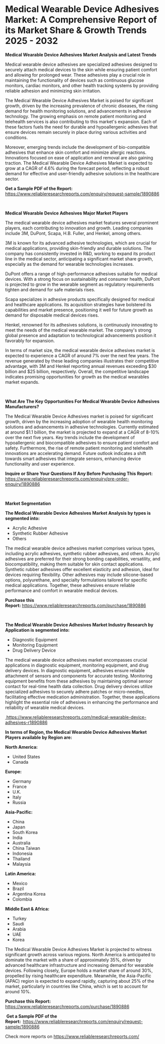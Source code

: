<p><h1>Medical Wearable Device Adhesives Market: A Comprehensive Report of its Market Share & Growth Trends 2025 - 2032</h1></p><p><strong>Medical Wearable Device Adhesives Market Analysis and Latest Trends</strong></p>
<p><p>Medical wearable device adhesives are specialized adhesives designed to securely attach medical devices to the skin while ensuring patient comfort and allowing for prolonged wear. These adhesives play a crucial role in maintaining the functionality of devices such as continuous glucose monitors, cardiac monitors, and other health tracking systems by providing reliable adhesion and minimizing skin irritation.</p><p>The Medical Wearable Device Adhesives Market is poised for significant growth, driven by the increasing prevalence of chronic diseases, the rising demand for health monitoring solutions, and advancements in adhesive technology. The growing emphasis on remote patient monitoring and telehealth services is also contributing to this market's expansion. Each of these factors fuels the need for durable and hypoallergenic adhesives that ensure devices remain securely in place during various activities and conditions.</p><p>Moreover, emerging trends include the development of bio-compatible adhesives that enhance skin comfort and minimize allergic reactions. Innovations focused on ease of application and removal are also gaining traction. The Medical Wearable Device Adhesives Market is expected to grow at a CAGR of 4.6% during the forecast period, reflecting a robust demand for effective and user-friendly adhesive solutions in the healthcare sector.</p></p>
<p><strong>Get a Sample PDF of the Report:&nbsp;</strong> <a href="https://www.reliableresearchreports.com/enquiry/request-sample/1890886?utm_campaign=3353&utm_medium=2&utm_source=Github&utm_content=ia&utm_term=03042025&utm_id=medical-wearable-device-adhesives">https://www.reliableresearchreports.com/enquiry/request-sample/1890886</a></p>
<p>&nbsp;</p>
<p><strong>Medical Wearable Device Adhesives Major Market Players</strong></p>
<p><p>The medical wearable device adhesives market features several prominent players, each contributing to innovation and growth. Leading companies include 3M, DuPont, Scapa, H.B. Fuller, and Henkel, among others. </p><p>3M is known for its advanced adhesive technologies, which are crucial for medical applications, providing skin-friendly and durable solutions. The company has consistently invested in R&D, working to expand its product line in the medical sector, anticipating a significant market share growth, especially as the demand for wearable technologies increases.</p><p>DuPont offers a range of high-performance adhesives suitable for medical devices. With a strong focus on sustainability and consumer health, DuPont is projected to grow in the wearable segment as regulatory requirements tighten and demand for safe materials rises. </p><p>Scapa specializes in adhesive products specifically designed for medical and healthcare applications. Its acquisition strategies have bolstered its capabilities and market presence, positioning it well for future growth as demand for disposable medical devices rises. </p><p>Henkel, renowned for its adhesives solutions, is continuously innovating to meet the needs of the medical wearable market. The company's strong global presence and adaptation to technological advancements position it favorably for expansion. </p><p>In terms of market size, the medical wearable device adhesives market is expected to experience a CAGR of around 7% over the next few years. The revenue generated by these leading companies illustrates their competitive advantage, with 3M and Henkel reporting annual revenues exceeding $30 billion and $25 billion, respectively. Overall, the competitive landscape indicates promising opportunities for growth as the medical wearables market expands.</p></p>
<p>&nbsp;</p>
<p><strong>What Are The Key Opportunities For Medical Wearable Device Adhesives Manufacturers?</strong></p>
<p><p>The Medical Wearable Device Adhesives market is poised for significant growth, driven by the increasing adoption of wearable health monitoring solutions and advancements in adhesive technologies. Currently estimated at around $1.1 billion, the market is projected to expand at a CAGR of 8-10% over the next five years. Key trends include the development of hypoallergenic and biocompatible adhesives to ensure patient comfort and safety. Furthermore, the rise of remote patient monitoring and telehealth innovations are accelerating demand. Future outlook indicates a shift towards smart adhesives that integrate sensors, enhancing device functionality and user experience.</p></p>
<p><strong>Inquire or Share Your Questions If Any Before Purchasing This Report:</strong> <a href="https://www.reliableresearchreports.com/enquiry/pre-order-enquiry/1890886?utm_campaign=3353&utm_medium=2&utm_source=Github&utm_content=ia&utm_term=03042025&utm_id=medical-wearable-device-adhesives">https://www.reliableresearchreports.com/enquiry/pre-order-enquiry/1890886</a></p>
<p>&nbsp;</p>
<p><strong>Market Segmentation</strong></p>
<p><strong>The Medical Wearable Device Adhesives Market Analysis by types is segmented into:</strong></p>
<p><ul><li>Acrylic Adhesive</li><li>Synthetic Rubber Adhesive</li><li>Others</li></ul></p>
<p><p>The medical wearable device adhesives market comprises various types, including acrylic adhesives, synthetic rubber adhesives, and others. Acrylic adhesives are preferred for their strong bonding capabilities, versatility, and biocompatibility, making them suitable for skin contact applications. Synthetic rubber adhesives offer excellent elasticity and adhesion, ideal for devices requiring flexibility. Other adhesives may include silicone-based options, polyurethane, and specialty formulations tailored for specific medical applications. Together, these adhesives ensure reliable performance and comfort in wearable medical devices.</p></p>
<p><strong>Purchase this Report:&nbsp;</strong><a href="https://www.reliableresearchreports.com/purchase/1890886?utm_campaign=3353&utm_medium=2&utm_source=Github&utm_content=ia&utm_term=03042025&utm_id=medical-wearable-device-adhesives">https://www.reliableresearchreports.com/purchase/1890886</a></p>
<p>&nbsp;</p>
<p><strong>The Medical Wearable Device Adhesives Market Industry Research by Application is segmented into:</strong></p>
<p><ul><li>Diagnostic Equipment</li><li>Monitoring Equipment</li><li>Drug Delivery Device</li></ul></p>
<p><p>The medical wearable device adhesives market encompasses crucial applications in diagnostic equipment, monitoring equipment, and drug delivery devices. In diagnostic equipment, adhesives ensure reliable attachment of sensors and components for accurate testing. Monitoring equipment benefits from these adhesives by maintaining optimal sensor contact for real-time health data collection. Drug delivery devices utilize specialized adhesives to securely adhere patches or micro-needles, facilitating effective medication administration. Together, these applications highlight the essential role of adhesives in enhancing the performance and reliability of wearable medical devices.</p></p>
<p><a href="https://www.reliableresearchreports.com/medical-wearable-device-adhesives-r1890886?utm_campaign=3353&utm_medium=2&utm_source=Github&utm_content=ia&utm_term=03042025&utm_id=medical-wearable-device-adhesives">&nbsp;https://www.reliableresearchreports.com/medical-wearable-device-adhesives-r1890886</a></p>
<p><strong>In terms of Region, the Medical Wearable Device Adhesives Market Players available by Region are:</strong></p>
<p>
    <p> <strong> North America: </strong>
        <ul>
            <li>United States</li>
            <li>Canada</li>
        </ul>
        </p> 
    <p> <strong> Europe: </strong>
        <ul>
            <li>Germany</li>
            <li>France</li>
            <li>U.K.</li>
            <li>Italy</li>
            <li>Russia</li>
        </ul>
        </p> 
    <p> <strong> Asia-Pacific: </strong>
        <ul>
            <li>China</li>
            <li>Japan</li>
            <li>South Korea</li>
            <li>India</li>
            <li>Australia</li>
            <li>China Taiwan</li>
            <li>Indonesia</li>
            <li>Thailand</li>
            <li>Malaysia</li>
        </ul>
        </p> 
    <p> <strong> Latin America: </strong>
        <ul>
            <li>Mexico</li>
            <li>Brazil</li>
            <li>Argentina Korea</li>
            <li>Colombia</li>
        </ul>
        </p> 
    <p> <strong> Middle East & Africa: </strong>
        <ul>
            <li>Turkey</li>
            <li>Saudi</li>
            <li>Arabia</li>
            <li>UAE</li>
            <li>Korea</li>
        </ul>
    </p>
    </p>
<p><p>The Medical Wearable Device Adhesives Market is projected to witness significant growth across various regions. North America is anticipated to dominate the market with a share of approximately 35%, driven by advanced healthcare infrastructure and increasing demand for wearable devices. Following closely, Europe holds a market share of around 30%, propelled by rising healthcare expenditure. Meanwhile, the Asia-Pacific (APAC) region is expected to expand rapidly, capturing about 25% of the market, particularly in countries like China, which is set to account for around 10%.</p></p>
<p><strong>Purchase this Report: </strong><a href="https://www.reliableresearchreports.com/purchase/1890886?utm_campaign=3353&utm_medium=2&utm_source=Github&utm_content=ia&utm_term=03042025&utm_id=medical-wearable-device-adhesives">https://www.reliableresearchreports.com/purchase/1890886</a></p>
<p>&nbsp;<strong>Get a Sample PDF of the Report:&nbsp;&nbsp;</strong><a href="https://www.reliableresearchreports.com/enquiry/request-sample/1890886?utm_campaign=3353&utm_medium=2&utm_source=Github&utm_content=ia&utm_term=03042025&utm_id=medical-wearable-device-adhesives">https://www.reliableresearchreports.com/enquiry/request-sample/1890886</a></p>
<p><strong></strong></p>
<p>Check more reports on <a href="https://www.reliableresearchreports.com/?utm_campaign=3353&utm_medium=2&utm_source=Github&utm_content=ia&utm_term=03042025&utm_id=medical-wearable-device-adhesives">https://www.reliableresearchreports.com/</a></p>